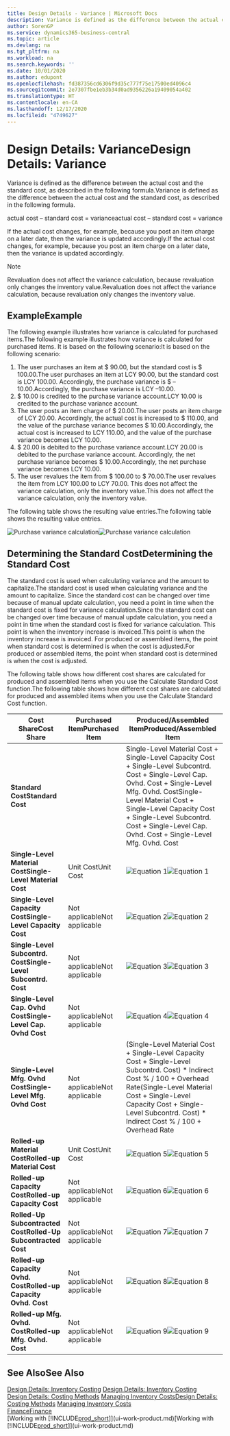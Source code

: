 ```yaml
---
title: Design Details - Variance | Microsoft Docs
description: Variance is defined as the difference between the actual cost and the standard cost, as described in the following formula.
author: SorenGP
ms.service: dynamics365-business-central
ms.topic: article
ms.devlang: na
ms.tgt_pltfrm: na
ms.workload: na
ms.search.keywords: ''
ms.date: 10/01/2020
ms.author: edupont
ms.openlocfilehash: fd387356cd6306f9d35c777f75e17500ed4096c4
ms.sourcegitcommit: 2e7307fbe1eb3b34d0ad9356226a19409054a402
ms.translationtype: HT
ms.contentlocale: en-CA
ms.lasthandoff: 12/17/2020
ms.locfileid: "4749627"
---
```

# <a name="design-details-variance"></a><span data-ttu-id="04e69-103">Design Details: Variance</span><span class="sxs-lookup"><span data-stu-id="04e69-103">Design Details: Variance</span></span>
<span data-ttu-id="04e69-104">Variance is defined as the difference between the actual cost and the standard cost, as described in the following formula.</span><span class="sxs-lookup"><span data-stu-id="04e69-104">Variance is defined as the difference between the actual cost and the standard cost, as described in the following formula.</span></span>  

 <span data-ttu-id="04e69-105">actual cost – standard cost = variance</span><span class="sxs-lookup"><span data-stu-id="04e69-105">actual cost – standard cost = variance</span></span>  

 <span data-ttu-id="04e69-106">If the actual cost changes, for example, because you post an item charge on a later date, then the variance is updated accordingly.</span><span class="sxs-lookup"><span data-stu-id="04e69-106">If the actual cost changes, for example, because you post an item charge on a later date, then the variance is updated accordingly.</span></span>  

> [!NOTE]  
>  <span data-ttu-id="04e69-107">Revaluation does not affect the variance calculation, because revaluation only changes the inventory value.</span><span class="sxs-lookup"><span data-stu-id="04e69-107">Revaluation does not affect the variance calculation, because revaluation only changes the inventory value.</span></span>  

## <a name="example"></a><span data-ttu-id="04e69-108">Example</span><span class="sxs-lookup"><span data-stu-id="04e69-108">Example</span></span>  
 <span data-ttu-id="04e69-109">The following example illustrates how variance is calculated for purchased items.</span><span class="sxs-lookup"><span data-stu-id="04e69-109">The following example illustrates how variance is calculated for purchased items.</span></span> <span data-ttu-id="04e69-110">It is based on the following scenario:</span><span class="sxs-lookup"><span data-stu-id="04e69-110">It is based on the following scenario:</span></span>  

1.  <span data-ttu-id="04e69-111">The user purchases an item at $ 90.00, but the standard cost is $ 100.00.</span><span class="sxs-lookup"><span data-stu-id="04e69-111">The user purchases an item at LCY 90.00, but the standard cost is LCY 100.00.</span></span> <span data-ttu-id="04e69-112">Accordingly, the purchase variance is $ –10.00.</span><span class="sxs-lookup"><span data-stu-id="04e69-112">Accordingly, the purchase variance is LCY –10.00.</span></span>  
2.  <span data-ttu-id="04e69-113">$ 10.00 is credited to the purchase variance account.</span><span class="sxs-lookup"><span data-stu-id="04e69-113">LCY 10.00 is credited to the purchase variance account.</span></span>  
3.  <span data-ttu-id="04e69-114">The user posts an item charge of $ 20.00.</span><span class="sxs-lookup"><span data-stu-id="04e69-114">The user posts an item charge of LCY 20.00.</span></span> <span data-ttu-id="04e69-115">Accordingly, the actual cost is increased to $ 110.00, and the value of the purchase variance becomes $ 10.00.</span><span class="sxs-lookup"><span data-stu-id="04e69-115">Accordingly, the actual cost is increased to LCY 110.00, and the value of the purchase variance becomes LCY 10.00.</span></span>  
4.  <span data-ttu-id="04e69-116">$ 20.00 is debited to the purchase variance account.</span><span class="sxs-lookup"><span data-stu-id="04e69-116">LCY 20.00 is debited to the purchase variance account.</span></span> <span data-ttu-id="04e69-117">Accordingly, the net purchase variance becomes $ 10.00.</span><span class="sxs-lookup"><span data-stu-id="04e69-117">Accordingly, the net purchase variance becomes LCY 10.00.</span></span>  
5.  <span data-ttu-id="04e69-118">The user revalues the item from $ 100.00 to $ 70.00.</span><span class="sxs-lookup"><span data-stu-id="04e69-118">The user revalues the item from LCY 100.00 to LCY 70.00.</span></span> <span data-ttu-id="04e69-119">This does not affect the variance calculation, only the inventory value.</span><span class="sxs-lookup"><span data-stu-id="04e69-119">This does not affect the variance calculation, only the inventory value.</span></span>  

 <span data-ttu-id="04e69-120">The following table shows the resulting value entries.</span><span class="sxs-lookup"><span data-stu-id="04e69-120">The following table shows the resulting value entries.</span></span>  

 <span data-ttu-id="04e69-121">![Purchase variance calculation](media/design_details_inventory_costing_11_purchase_variance.png "Purchase variance calculation")</span><span class="sxs-lookup"><span data-stu-id="04e69-121">![Purchase variance calculation](media/design_details_inventory_costing_11_purchase_variance.png "Purchase variance calculation")</span></span>  

## <a name="determining-the-standard-cost"></a><span data-ttu-id="04e69-122">Determining the Standard Cost</span><span class="sxs-lookup"><span data-stu-id="04e69-122">Determining the Standard Cost</span></span>  
 <span data-ttu-id="04e69-123">The standard cost is used when calculating variance and the amount to capitalize.</span><span class="sxs-lookup"><span data-stu-id="04e69-123">The standard cost is used when calculating variance and the amount to capitalize.</span></span> <span data-ttu-id="04e69-124">Since the standard cost can be changed over time because of manual update calculation, you need a point in time when the standard cost is fixed for variance calculation.</span><span class="sxs-lookup"><span data-stu-id="04e69-124">Since the standard cost can be changed over time because of manual update calculation, you need a point in time when the standard cost is fixed for variance calculation.</span></span> <span data-ttu-id="04e69-125">This point is when the inventory increase is invoiced.</span><span class="sxs-lookup"><span data-stu-id="04e69-125">This point is when the inventory increase is invoiced.</span></span> <span data-ttu-id="04e69-126">For produced or assembled items, the point when standard cost is determined is when the cost is adjusted.</span><span class="sxs-lookup"><span data-stu-id="04e69-126">For produced or assembled items, the point when standard cost is determined is when the cost is adjusted.</span></span>  

 <span data-ttu-id="04e69-127">The following table shows how different cost shares are calculated for produced and assembled items when you use the Calculate Standard Cost function.</span><span class="sxs-lookup"><span data-stu-id="04e69-127">The following table shows how different cost shares are calculated for produced and assembled items when you use the Calculate Standard Cost function.</span></span>  

|<span data-ttu-id="04e69-128">Cost Share</span><span class="sxs-lookup"><span data-stu-id="04e69-128">Cost Share</span></span>|<span data-ttu-id="04e69-129">Purchased Item</span><span class="sxs-lookup"><span data-stu-id="04e69-129">Purchased Item</span></span>|<span data-ttu-id="04e69-130">Produced/Assembled Item</span><span class="sxs-lookup"><span data-stu-id="04e69-130">Produced/Assembled Item</span></span>|  
|----------------|--------------------|------------------------------|  
|<span data-ttu-id="04e69-131">**Standard Cost**</span><span class="sxs-lookup"><span data-stu-id="04e69-131">**Standard Cost**</span></span>||<span data-ttu-id="04e69-132">Single-Level Material Cost + Single-Level Capacity Cost + Single-Level Subcontrd. Cost + Single-Level Cap. Ovhd. Cost + Single-Level Mfg. Ovhd. Cost</span><span class="sxs-lookup"><span data-stu-id="04e69-132">Single-Level Material Cost + Single-Level Capacity Cost + Single-Level Subcontrd. Cost + Single-Level Cap. Ovhd. Cost + Single-Level Mfg. Ovhd. Cost</span></span>|  
|<span data-ttu-id="04e69-133">**Single-Level Material Cost**</span><span class="sxs-lookup"><span data-stu-id="04e69-133">**Single-Level Material Cost**</span></span>|<span data-ttu-id="04e69-134">Unit Cost</span><span class="sxs-lookup"><span data-stu-id="04e69-134">Unit Cost</span></span>|<span data-ttu-id="04e69-135">![Equation 1](media/design_details_inventory_costing_11_equation_1.png "Equation 1")</span><span class="sxs-lookup"><span data-stu-id="04e69-135">![Equation 1](media/design_details_inventory_costing_11_equation_1.png "Equation 1")</span></span>|  
|<span data-ttu-id="04e69-136">**Single-Level Capacity Cost**</span><span class="sxs-lookup"><span data-stu-id="04e69-136">**Single-Level Capacity Cost**</span></span>|<span data-ttu-id="04e69-137">Not applicable</span><span class="sxs-lookup"><span data-stu-id="04e69-137">Not applicable</span></span>|<span data-ttu-id="04e69-138">![Equation 2](media/design_details_inventory_costing_11_equation_2.png "Equation 2")</span><span class="sxs-lookup"><span data-stu-id="04e69-138">![Equation 2](media/design_details_inventory_costing_11_equation_2.png "Equation 2")</span></span>|  
|<span data-ttu-id="04e69-139">**Single-Level Subcontrd. Cost**</span><span class="sxs-lookup"><span data-stu-id="04e69-139">**Single-Level Subcontrd. Cost**</span></span>|<span data-ttu-id="04e69-140">Not applicable</span><span class="sxs-lookup"><span data-stu-id="04e69-140">Not applicable</span></span>|<span data-ttu-id="04e69-141">![Equation 3](media/design_details_inventory_costing_11_equation_3.png "Equation 3")</span><span class="sxs-lookup"><span data-stu-id="04e69-141">![Equation 3](media/design_details_inventory_costing_11_equation_3.png "Equation 3")</span></span>|  
|<span data-ttu-id="04e69-142">**Single-Level Cap. Ovhd Cost**</span><span class="sxs-lookup"><span data-stu-id="04e69-142">**Single-Level Cap. Ovhd Cost**</span></span>|<span data-ttu-id="04e69-143">Not applicable</span><span class="sxs-lookup"><span data-stu-id="04e69-143">Not applicable</span></span>|<span data-ttu-id="04e69-144">![Equation 4](media/design_details_inventory_costing_11_equation_4.png "Equation 4")</span><span class="sxs-lookup"><span data-stu-id="04e69-144">![Equation 4](media/design_details_inventory_costing_11_equation_4.png "Equation 4")</span></span>|  
|<span data-ttu-id="04e69-145">**Single-Level Mfg. Ovhd Cost**</span><span class="sxs-lookup"><span data-stu-id="04e69-145">**Single-Level Mfg. Ovhd Cost**</span></span>|<span data-ttu-id="04e69-146">Not applicable</span><span class="sxs-lookup"><span data-stu-id="04e69-146">Not applicable</span></span>|<span data-ttu-id="04e69-147">(Single-Level Material Cost + Single-Level Capacity Cost + Single-Level Subcontrd. Cost) \* Indirect Cost % / 100 + Overhead Rate</span><span class="sxs-lookup"><span data-stu-id="04e69-147">(Single-Level Material Cost + Single-Level Capacity Cost + Single-Level Subcontrd. Cost) \* Indirect Cost % / 100 + Overhead Rate</span></span>|  
|<span data-ttu-id="04e69-148">**Rolled-up Material Cost**</span><span class="sxs-lookup"><span data-stu-id="04e69-148">**Rolled-up Material Cost**</span></span>|<span data-ttu-id="04e69-149">Unit Cost</span><span class="sxs-lookup"><span data-stu-id="04e69-149">Unit Cost</span></span>|<span data-ttu-id="04e69-150">![Equation 5](media/design_details_inventory_costing_11_equation_5.png "Equation 5")</span><span class="sxs-lookup"><span data-stu-id="04e69-150">![Equation 5](media/design_details_inventory_costing_11_equation_5.png "Equation 5")</span></span>|  
|<span data-ttu-id="04e69-151">**Rolled-up Capacity Cost**</span><span class="sxs-lookup"><span data-stu-id="04e69-151">**Rolled-up Capacity Cost**</span></span>|<span data-ttu-id="04e69-152">Not applicable</span><span class="sxs-lookup"><span data-stu-id="04e69-152">Not applicable</span></span>|<span data-ttu-id="04e69-153">![Equation 6](media/design_details_inventory_costing_11_equation_6.png "Equation 6")</span><span class="sxs-lookup"><span data-stu-id="04e69-153">![Equation 6](media/design_details_inventory_costing_11_equation_6.png "Equation 6")</span></span>|  
|<span data-ttu-id="04e69-154">**Rolled-Up Subcontracted Cost**</span><span class="sxs-lookup"><span data-stu-id="04e69-154">**Rolled-Up Subcontracted Cost**</span></span>|<span data-ttu-id="04e69-155">Not applicable</span><span class="sxs-lookup"><span data-stu-id="04e69-155">Not applicable</span></span>|<span data-ttu-id="04e69-156">![Equation 7](media/design_details_inventory_costing_11_equation_7.png "Equation 7")</span><span class="sxs-lookup"><span data-stu-id="04e69-156">![Equation 7](media/design_details_inventory_costing_11_equation_7.png "Equation 7")</span></span>|  
|<span data-ttu-id="04e69-157">**Rolled-up Capacity Ovhd. Cost**</span><span class="sxs-lookup"><span data-stu-id="04e69-157">**Rolled-up Capacity Ovhd. Cost**</span></span>|<span data-ttu-id="04e69-158">Not applicable</span><span class="sxs-lookup"><span data-stu-id="04e69-158">Not applicable</span></span>|<span data-ttu-id="04e69-159">![Equation 8](media/design_details_inventory_costing_11_equation_8.png "Equation 8")</span><span class="sxs-lookup"><span data-stu-id="04e69-159">![Equation 8](media/design_details_inventory_costing_11_equation_8.png "Equation 8")</span></span>|  
|<span data-ttu-id="04e69-160">**Rolled-up Mfg. Ovhd. Cost**</span><span class="sxs-lookup"><span data-stu-id="04e69-160">**Rolled-up Mfg. Ovhd. Cost**</span></span>|<span data-ttu-id="04e69-161">Not applicable</span><span class="sxs-lookup"><span data-stu-id="04e69-161">Not applicable</span></span>|<span data-ttu-id="04e69-162">![Equation 9](media/design_details_inventory_costing_11_equation_9.png "Equation 9")</span><span class="sxs-lookup"><span data-stu-id="04e69-162">![Equation 9](media/design_details_inventory_costing_11_equation_9.png "Equation 9")</span></span>|  

## <a name="see-also"></a><span data-ttu-id="04e69-163">See Also</span><span class="sxs-lookup"><span data-stu-id="04e69-163">See Also</span></span>  
 <span data-ttu-id="04e69-164">[Design Details: Inventory Costing](design-details-inventory-costing.md) </span><span class="sxs-lookup"><span data-stu-id="04e69-164">[Design Details: Inventory Costing](design-details-inventory-costing.md) </span></span>  
 <span data-ttu-id="04e69-165">[Design Details: Costing Methods](design-details-costing-methods.md) [Managing Inventory Costs](finance-manage-inventory-costs.md)</span><span class="sxs-lookup"><span data-stu-id="04e69-165">[Design Details: Costing Methods](design-details-costing-methods.md) [Managing Inventory Costs](finance-manage-inventory-costs.md)</span></span>  
 [<span data-ttu-id="04e69-166">Finance</span><span class="sxs-lookup"><span data-stu-id="04e69-166">Finance</span></span>](finance.md)  
 <span data-ttu-id="04e69-167">[Working with [!INCLUDE[prod_short](includes/prod_short.md)]](ui-work-product.md)</span><span class="sxs-lookup"><span data-stu-id="04e69-167">[Working with [!INCLUDE[prod_short](includes/prod_short.md)]](ui-work-product.md)</span></span>
